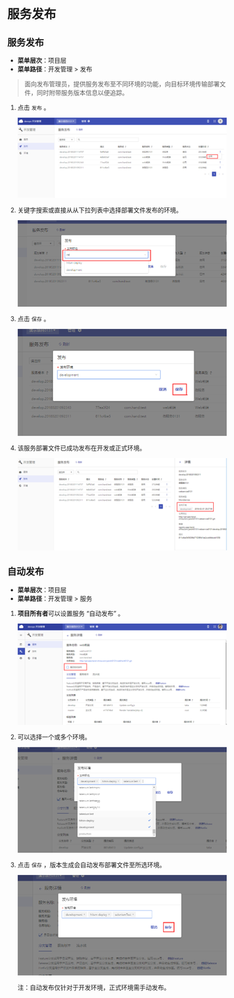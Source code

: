 # 服务发布

## 服务发布

  - **菜单层次**：项目层
  - **菜单路径**：开发管理 > 发布

  > 面向发布管理员，提供服务发布至不同环境的功能，向目标环境传输部署文件，同时附带服务版本信息以便追踪。 

1. 点击 `发布` 。

    ![](./assets/服务发布/点击服务发布.png)

1. 关键字搜索或直接从从下拉列表中选择部署文件发布的环境。

    ![](./assets/服务发布/选择部署文件发布的环境.png)

1. 点击 `保存` 。

    ![](./assets/服务发布/服务发布.png)

1. 该服务部署文件已成功发布在开发或正式环境。

    ![](./assets/服务发布/成功发布.png)

## 自动发布

  - **菜单层次**：项目层
  - **菜单路径**：开发管理 > 服务 

  1. **项目所有者**可以设置服务 “自动发布” 。

      ![](./assets/服务发布/自动发布.png)

  2. 可以选择一个或多个环境。

      ![](./assets/服务发布/选择一个或多个环境.png)

  3. 点击 `保存` ，版本生成会自动发布部署文件至所选环境。

      ![](./assets/服务发布/自动发布部署文件.png)

      注：自动发布仅针对于开发环境，正式环境需手动发布。

